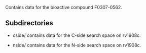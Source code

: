 Contains data for the bioactive compound F0307-0562.

## Subdirectories

- cside/ contains data for the C-side search space on rv1908c.

- nside/ contains data for the N-side search space on rv1908c.

